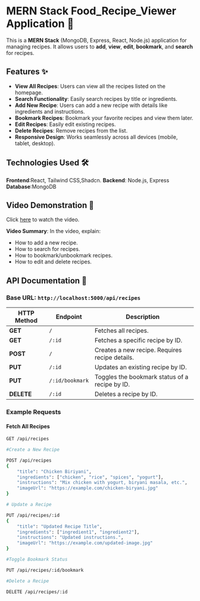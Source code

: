 # MERN Stack Food_Recipe_Viewer Application 🍕

This is a **MERN Stack** (MongoDB, Express, React, Node.js) application for managing recipes. It allows users to **add**, **view**, **edit**, **bookmark**, and **search** for recipes.

## Features ✨

- **View All Recipes**: Users can view all the recipes listed on the homepage.
- **Search Functionality**: Easily search recipes by title or ingredients.
- **Add New Recipe**: Users can add a new recipe with details like ingredients and instructions.
- **Bookmark Recipes**: Bookmark your favorite recipes and view them later.
- **Edit Recipes**: Easily edit existing recipes.
- **Delete Recipes**: Remove recipes from the list.
- **Responsive Design**: Works seamlessly across all devices (mobile, tablet, desktop).

## Technologies Used 🛠️
**Frontend**:React, Tailwind CSS,Shadcn.
**Backend**: Node.js, Express
**Database**:MongoDB

## Video Demonstration 🎥

Click [here](https://drive.google.com/file/d/1tvUO9db3sVruVoi3ILxKTGWJfBF29z5g/view?usp=sharing) to watch the video.

 **Video Summary**: 
  In the video, explain:
- How to add a new recipe.
- How to search for recipes.
- How to bookmark/unbookmark recipes.
- How to edit and delete recipes.



## API Documentation 📡

### Base URL: `http://localhost:5000/api/recipes`

| HTTP Method | Endpoint           | Description                                          |
|-------------|--------------------|------------------------------------------------------|
| **GET**     | `/`                | Fetches all recipes.                                |
| **GET**     | `/:id`             | Fetches a specific recipe by ID.                     |
| **POST**    | `/`                | Creates a new recipe. Requires recipe details.       |
| **PUT**     | `/:id`             | Updates an existing recipe by ID.                    |
| **PUT**     | `/:id/bookmark`    | Toggles the bookmark status of a recipe by ID.       |
| **DELETE**  | `/:id`             | Deletes a recipe by ID.                              |

### Example Requests

#### Fetch All Recipes
```bash
GET /api/recipes

#Create a New Recipe

POST /api/recipes
{
    "title": "Chicken Biriyani",
    "ingredients": ["chicken", "rice", "spices", "yogurt"],
    "instructions": "Mix chicken with yogurt, biryani masala, etc.",
    "imageUrl": "https://example.com/chicken-biryani.jpg"
}

# Update a Recipe

PUT /api/recipes/:id
{
    "title": "Updated Recipe Title",
    "ingredients": ["ingredient1", "ingredient2"],
    "instructions": "Updated instructions.",
    "imageUrl": "https://example.com/updated-image.jpg"
}

#Toggle Bookmark Status

PUT /api/recipes/:id/bookmark

#Delete a Recipe

DELETE /api/recipes/:id
